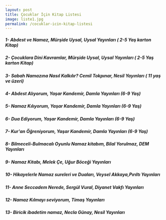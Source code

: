 ```yaml
---
layout: post
title: Çocuklar İçin Kitap Listesi
image: liste1.jpg
permalink: /cocuklar-icin-kitap-listesi
---
```


##### 1- Abdest ve Namaz, Mürşide Uysal, Uysal Yayınları ( 2-5 Yaş karton Kitap)

##### 2- Çocuklara Dini Kavramlar, Mürşide Uysal, Uysal Yayınları ( 2-5 Yaş karton Kitap)

##### 3- Sabah Namazına Nasıl Kalkılır? Cemil Tokpınar, Nesil Yayınları ( 11 yaş ve üzeri)

##### 4- Abdest Alıyorum, Yaşar Kandemir, Damla Yayınları (6-9 Yaş)

##### 5- Namaz Kılıyorum, Yaşar Kandemir, Damla Yayınları (6-9 Yaş)

##### 6- Dua Ediyorum, Yaşar Kandemir, Damla Yayınları (6-9 Yaş)

##### 7- Kur'an Öğreniyorum, Yaşar Kandemir, Damla Yayınları (6-9 Yaş)

##### 8- Bilmeceli-Bulmacalı Oyunlu Namaz kitabım, Bilal Yorulmaz, DEM  Yayınları  

##### 9- Namaz Kitabı, Melek Çe, Uğur Böceği Yayınları

##### 10- Hikayelerle Namaz sureleri ve Duaları, Veysel Akkaya,Pırıltı Yayınları

##### 11- Anne Seccadem Nerede, Sergül Vural, Diyanet Vakfı Yayınları

##### 12- Namaz Kılmayı seviyorum, Timaş Yayınları

##### 13- Biricik ibadetim namaz, Necla Günay, Nesil Yayınları
